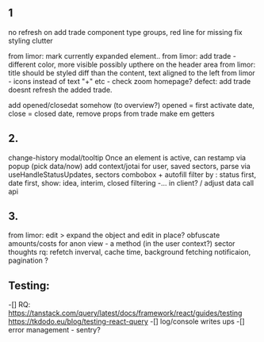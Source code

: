 ## 1
no refresh on add trade
component type groups, red line for missing
fix styling clutter

from limor: mark currently expanded element..
from limor: add trade - different color, more visible possibly upthere on the header area
from limor: title should be styled diff than the content, text aligned to the left
from limor - icons instead of text "+" etc - check zoom homepage?
defect: add trade doesnt refresh the added trade.

add opened/closedat somehow (to overview?) 
opened = first activate date, close = closed date, remove props from trade make em getters

## 2.
change-history modal/tooltip
Once an element is active, can restamp via popup (pick data/now) 
add context/jotai for user, saved sectors, parse via useHandleStatusUpdates, sectors combobox +  autofill
filter by : status first, date first, show: idea, interim, closed
filtering -... in client? / adjust data call api

## 3.
from limor: edit > expand the object and edit in place?
obfuscate amounts/costs for anon view - a method (in the user context?)
sector thoughts
rq: refetch inverval, cache time, background fetching notificaion, pagination ?

## Testing:
 -[] RQ: https://tanstack.com/query/latest/docs/framework/react/guides/testing
        https://tkdodo.eu/blog/testing-react-query
 -[] log/console writes ups
 -[] error management - sentry? 